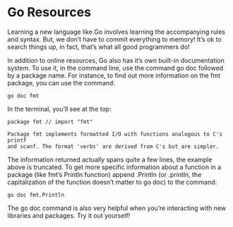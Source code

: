 # Go Resources

Learning a new language like Go involves learning the accompanying rules and syntax. But, we don’t have to commit everything to memory! It’s ok to search things up, in fact, that’s what all good programmers do!

In addition to online resources, Go also has it’s own built-in documentation system. To use it, in the command line, use the command go doc followed by a package name. For instance, to find out more information on the fmt package, you can use the command:

```terminal
go doc fmt
```

In the terminal, you’ll see at the top:

```terminal
package fmt // import "fmt"

Package fmt implements formatted I/O with functions analogous to C's printf
and scanf. The format 'verbs' are derived from C's but are simpler.
```

The information returned actually spans quite a few lines, the example above is truncated. To get more specific information about a function in a package (like fmt‘s Println function) append .Println (or .println, the capitalization of the function doesn’t matter to go doc) to the command:

```terminal
go doc fmt.Println
```

The go doc command is also very helpful when you’re interacting with new libraries and packages. Try it out yourself!
